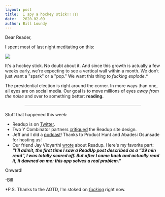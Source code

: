 ```yaml
---
layout: post
title:  I spy a hockey stick!! 🏒🎉
date:   2020-02-09
author: Bill Loundy
---
```


<p> Dear Reader, </p> <p> I spent most of last night meditating on this: </p> <p> <img src="http://blog.readup.com/pics/darfeb.png" style="display:block;margin:0 auto;max-width:100%;"> </p> <p> It's a hockey stick. No doubt about it. And since this growth is actually a few weeks early, we're expecting to see a vertical wall within a month. We don’t just want a "spark" or a "pop." We want this thing to <em>fucking explode</em>.* </p> <p> The presidential election is right around the corner. In more ways than one, all eyes are on social media. Our goal is to move millions of eyes <em>away from the noise</em> and over to something better: <strong>reading</strong>. </p> <div style="width:75%;margin:1.5em auto;border-bottom:1px solid #ccc;"></div> <p> Stuff that happened this week: </p> 

<p>
    <ul>
        <li>Readup is on <a href="https://twitter.com/ReadupDotCom/status/1225886334675406848">Twitter</a>.</li> 
        <li>Two Y Combinator partners <a href="https://www.youtube.com/watch?v=MP32_y4JZDQ&feature=youtu.be&t=4007">critiqued</a> the Readup site design. </li>
        <li>Jeff and I did a <a href="https://twitter.com/ProductHuntPod/status/1225095923887329280?s=20">podcast</a>! Thanks to Product Hunt and Abadesi Osunsade for hosting us!</li> 
        <li>Our friend Jay Vidyarthi <a href="https://readup.com/read/attention-activist/10-cautiously-optimistic-technologies--attention-activist">wrote</a> about Readup. Here's my favorite part: <strong><em>"I’ll admit, the first time I saw a ReadUp post described as a “29 min read”, I was totally scared off. But after I came back and actually read it, it dawned on me: this app solves a real problem."</em></strong></li>
    </ul>
</p>

<p> Onward! </p> <p> -Bill </p> <p> *P.S. Thanks to the AOTD, I'm stoked on <em><a href="https://readup.com/read/the-toast/a-linguist-explains-the-syntax-of-fuck---the-toast">fucking</a></em> right now. </p>